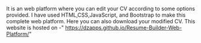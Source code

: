 It is an web platform where you can edit your CV according to some options provided. I have used HTML,CSS,JavaScript, and Bootstrap to make this complete web platform. Here you can also download your modified CV. 
This website is hosted on -" https://dzapps.github.io/Resume-Builder-Web-Platform/"
